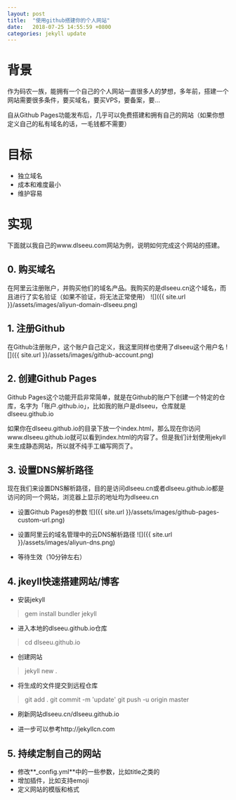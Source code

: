 ```yaml
---
layout: post
title:  "使用github搭建你的个人网站"
date:   2018-07-25 14:55:59 +0800
categories: jekyll update
---
```


# 背景

作为码农一族，能拥有一个自己的个人网站一直很多人的梦想，多年前，搭建一个网站需要很多条件，要买域名，要买VPS，要备案，要...

自从Github Pages功能发布后，几乎可以免费搭建和拥有自己的网站（如果你想定义自己的私有域名的话，一毛钱都不需要）

# 目标

* 独立域名
* 成本和难度最小
* 维护容易

# 实现

下面就以我自己的www.dlseeu.com网站为例，说明如何完成这个网站的搭建。

## 0. 购买域名
在阿里云注册账户，并购买他们的域名产品。我购买的是dlseeu.cn这个域名，而且进行了实名验证（如果不验证，将无法正常使用）
![]({{ site.url }}/assets/images/aliyun-domain-dlseeu.png)


## 1. 注册Github

在Github注册账户，这个账户自己定义，我这里同样也使用了dlseeu这个用户名
![]({{ site.url }}/assets/images/github-account.png)

## 2. 创建Github Pages

Github Pages这个功能开启非常简单，就是在Github的账户下创建一个特定的仓库，名字为「账户.github.io」，比如我的账户是dlseeu，仓库就是dlseeu.github.io

如果你在dlseeu.github.io的目录下放一个index.html，那么现在你访问www.dlseeu.github.io就可以看到index.html的内容了。但是我们计划使用jekyll来生成静态网站，所以就不纯手工编写网页了。

## 3. 设置DNS解析路径

现在我们来设置DNS解析路径，目的是访问dlseeu.cn或者dlseeu.github.io都是访问的同一个网站，浏览器上显示的地址均为dlseeu.cn

* 设置Github Pages的参数
![]({{ site.url }}/assets/images/github-pages-custom-url.png)

* 设置阿里云的域名管理中的云DNS解析路径
![]({{ site.url }}/assets/images/aliyun-dns.png)

* 等待生效（10分钟左右）

## 4. jkeyll快速搭建网站/博客

* 安装jekyll
> gem install bundler jekyll

* 进入本地的dlseeu.github.io仓库
> cd  dlseeu.github.io

* 创建网站
> jekyll new .

* 将生成的文件提交到远程仓库
> git add .
> git commit -m 'update'
> git push -u origin master

* 刷新网站dlseeu.cn/dlseeu.github.io

* 进一步可以参考http://jekyllcn.com

## 5. 持续定制自己的网站

* 修改**_config.yml**中的一些参数，比如title之类的
* 增加插件，比如支持emoji
* 定义网站的模版和格式

